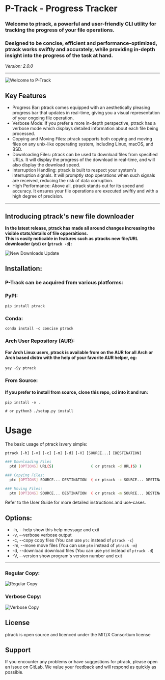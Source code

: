# P-Track - Progress Tracker

### Welcome to ptrack, a powerful and user-friendly CLI utility for tracking the progress of your file operations.
### Designed to be concise, efficient and performance-optimized, ptrack works swiftly and accurately, while providing in-depth insight into the progress of the task at hand.

*Version: 2.0.0*

***

![Welcome to P-Track](./.gitlab/media/main.gif)

## Key Features

+ Progress Bar: ptrack comes equipped with an aesthetically pleasing progress bar that updates in real-time, giving you a visual representation of your ongoing file operation.
+ Verbose Mode: If you prefer a more in-depth perspective, ptrack has a verbose mode which displays detailed information about each file being processed.
+ Copying and Moving Files: ptrack supports both copying and moving files on any unix-like opperating system, including Linux, macOS, and BSD.
+ Downloading Files: ptrack can be used to download files from specified URLs. It will display the progress of the download in real-time, and will also display the download speed.
+ Interruption Handling: ptrack is built to respect your system's interruption signals. It will promptly stop operations when such signals are received, reducing the risk of data corruption.
+ High Performance: Above all, ptrack stands out for its speed and accuracy. It ensures your file operations are executed swiftly and with a high degree of precision.

***

## Introducing ptrack's new file downloader

**In the latest release, ptrack has made all around changes increasing the visible stats/details of file opperaitions.**<br>
**This is easily noticable in features such as ptracks new file/URL downloader (`ptd`) or (`ptrack -d`):**

![New Downloads Update](./.gitlab/media/new-download.gif)


## Installation:

### **P-Track** can be acquired from various platforms:

### **PyPI**:
    pip install ptrack

### **Conda**:
    conda install -c concise ptrack

### **Arch User Repository (AUR)**:
#### For Arch Linux users, ptrack is available from on the AUR for all Arch or Arch based distro with the help of your favorite AUR helper, eg:
    yay -Sy ptrack

### **From Source**:
#### If you prefer to install from source, clone this repo, cd into it and run:
    pip install -e .

    # or python3 ./setup.py install



# Usage

The basic usage of ptrack isvery simple:

`ptrack [-h] [-v] [-c] [-m] [-d] [-V] [SOURCE...] [DESTINATION]`

```bash
### Downloading Files
  ptd [OPTIONS] URL(S)                 ( or ptrack -d URL(S) )

### Copying Files:
  ptc [OPTIONS] SOURCE... DESTINATION  ( or ptrack -c SOURCE... DESTINATION )

### Moving Files:
  ptm [OPTIONS] SOURCE... DESTINATION  ( or ptrack -m SOURCE... DESTINATION )
```

Refer to the User Guide for more detailed instructions and use-cases.


## Options:

* -h, --help      show this help message and exit
* -v, --verbose   verbose output
* -c, --copy      copy files (You can use `ptc` instead of `ptrack -c`)
* -m, --move      move files (You can use `ptm` instead of `ptrack -m`)
* -d, --download  download files (You can use `ptd` instead of `ptrack -d`)
* -V, --version   show program's version number and exit


***


### Regular Copy:
![Regular Copy](./.gitlab/media/copy.gif)

### Verbose Copy:
![Verbose Copy](./.gitlab/media/vcopy.gif)


## License
ptrack is open source and licenced under the MIT/X Consortium license

## Support
If you encounter any problems or have suggestions for ptrack, please open an issue on GitLab. We value your feedback and will respond as quickly as possible.


